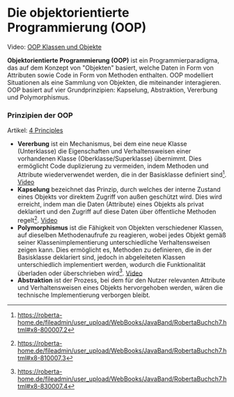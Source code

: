 # Die objektorientierte Programmierung (OOP)
Video: [OOP Klassen und Objekte](https://www.youtube.com/watch?v=xmSGwipW6NQ&list=PLgZuSc7xewdd9_p_SeFQwJ3PfGJQh3vC_)

**Objektorientierte Programmierung (OOP)** ist ein Programmierparadigma, das auf dem Konzept von "Objekten" basiert, welche Daten in Form von Attributen sowie Code in Form von Methoden enthalten. OOP modelliert Situationen als eine Sammlung von Objekten, die miteinander interagieren. OOP basiert auf vier Grundprinzipien: Kapselung, Abstraktion, Vererbung und Polymorphismus.
### Prinzipien der OOP
Artikel: [4 Principles](https://khalilstemmler.com/articles/object-oriented/programming/4-principles/)
- **Vererbung** ist ein Mechanismus, bei dem eine neue Klasse (Unterklasse) die Eigenschaften und Verhaltensweisen einer vorhandenen Klasse (Oberklasse/Superklasse) übernimmt. Dies ermöglicht Code duplizierung zu vermeiden, indem Methoden und Attribute wiederverwendet werden, die in der Basisklasse definiert sind[^1]. [Video](https://youtu.be/gifpyGpD-fE?si=VKiJZwBEaFKjVaAg&t=352)
- **Kapselung** bezeichnet das Prinzip, durch welches der interne Zustand eines Objekts vor direktem Zugriff von außen geschützt wird. Dies wird erreicht, indem man die Daten (Attribute) eines Objekts als privat deklariert und den Zugriff auf diese Daten über öffentliche Methoden regelt[^2]. [Video](https://www.youtube.com/watch?v=bnPSLyxvaUY)
- **Polymorphismus** ist die Fähigkeit von Objekten verschiedener Klassen, auf dieselben Methodenaufrufe zu reagieren, wobei jedes Objekt gemäß seiner Klassenimplementierung unterschiedliche Verhaltensweisen zeigen kann. Dies ermöglicht es, Methoden zu definieren, die in der Basisklasse deklariert sind, jedoch in abgeleiteten Klassen unterschiedlich implementiert werden, wodurch die Funktionalität überladen oder überschrieben wird[^3]. [Video](https://www.youtube.com/watch?v=jhDUxynEQRI)
- **Abstraktion** ist der Prozess, bei dem für den Nutzer relevanten Attribute und Verhaltensweisen eines Objekts hervorgehoben werden, wären die technische Implementierung verborgen bleibt.

[^1]: https://roberta-home.de/fileadmin/user_upload/WebBooks/JavaBand/RobertaBuchch7.html#x8-800007.2
[^2]: https://roberta-home.de/fileadmin/user_upload/WebBooks/JavaBand/RobertaBuchch7.html#x8-810007.3
[^3]: https://roberta-home.de/fileadmin/user_upload/WebBooks/JavaBand/RobertaBuchch7.html#x8-830007.4
